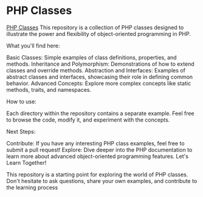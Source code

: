 # PHP Classes
[PHP Classes](https://php.hiws.eu.org/)
This repository is a collection of PHP classes designed to illustrate the power and flexibility of object-oriented programming in PHP.

What you'll find here:

Basic Classes: Simple examples of class definitions, properties, and methods.
Inheritance and Polymorphism: Demonstrations of how to extend classes and override methods.
Abstraction and Interfaces: Examples of abstract classes and interfaces, showcasing their role in defining common behavior.
Advanced Concepts: Explore more complex concepts like static methods, traits, and namespaces.

How to use:

Each directory within the repository contains a separate example. Feel free to browse the code, modify it, and experiment with the concepts.

Next Steps:

Contribute: If you have any interesting PHP class examples, feel free to submit a pull request!
Explore: Dive deeper into the PHP documentation to learn more about advanced object-oriented programming features.
Let's Learn Together!

This repository is a starting point for exploring the world of PHP classes. Don't hesitate to ask questions, share your own examples, and contribute to the learning process
